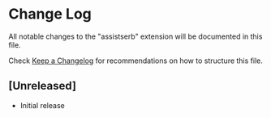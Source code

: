 # Change Log

All notable changes to the "assistserb" extension will be documented in this file.

Check [Keep a Changelog](http://keepachangelog.com/) for recommendations on how to structure this file.

## [Unreleased]

- Initial release